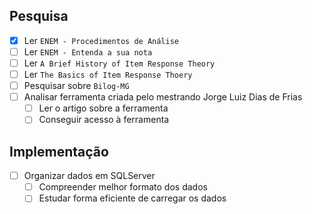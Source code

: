 ## Pesquisa
- [x] Ler `ENEM - Procedimentos de Análise`
- [ ] Ler `ENEM - Entenda a sua nota`
- [ ] Ler `A Brief History of Item Response Theory`
- [ ] Ler `The Basics of Item Response Thoery`
- [ ] Pesquisar sobre `Bilog-MG`
- [ ] Analisar ferramenta criada pelo mestrando Jorge Luiz Dias de Frias
  - [ ] Ler o artigo sobre a ferramenta
  - [ ] Conseguir acesso à ferramenta

## Implementação
- [ ] Organizar dados em SQLServer
  - [ ] Compreender melhor formato dos dados
  - [ ] Estudar forma eficiente de carregar os dados